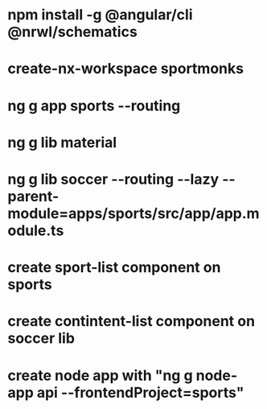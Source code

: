 # npm install -g @angular/cli @nrwl/schematics
# create-nx-workspace sportmonks
# ng g app sports --routing
# ng g lib material
# ng g lib soccer --routing --lazy --parent-module=apps/sports/src/app/app.module.ts
# create sport-list component on sports
# create contintent-list component on soccer lib
# create node app with "ng g node-app api --frontendProject=sports"
